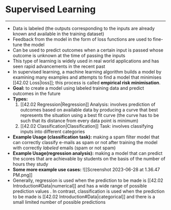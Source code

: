 # Supervised Learning
---
- Data is labeled (the outputs corresponding to the inputs are already known and available in the training dataset)
- Feedback from the model in the form of loss functions are used to fine-tune the model
- Can be used to predict outcomes when a certain input is passed whose outcome is unknown at the time of passing the inputs
- This type of learning is widely used in real world applications and has seen rapid advancements in the recent past
- In supervised learning, a machine learning algorithm builds a model by examining many examples and attempts to find a model that minimises [[42.02 Loss|loss]]; this process is called **empirical risk minimisation**.
- **Goal:** to create a model using labeled training data and predict outcomes in the future
- **Types:**
	1. [[42.02 Regression|Regression]] Analysis: involves prediction of outcomes based on available data by producing a curve that best represents the situation using a best fit curve (the curve has to be such that its distance from every data point is minimum)
	2. [[42.02 Classification|Classification]] Task: involves classifying inputs into different categories
- **Example Usage (classification task):** making a spam filter model that can correctly classify e-mails as spam or not after training the model with correctly *labeled* emails (spam or not spam)
- **Example Usage(regression analysis):** making a model that can predict the scores that are achievable by students on the basis of the number of hours they study
- **Some more example use cases:** ![[Screenshot 2023-06-28 at 1.36.47 PM.png]]
- Generally, regression is used when the prediction to be made is [[42.02 Introduction#Data|numerical]] and has a wide range of possible prediction values . In contrast, classification is used when the prediction to be made is [[42.02 Introduction#Data|categorical]] and there is a small limited number of possible predictions